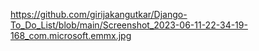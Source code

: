 
https://github.com/girijakangutkar/Django-To_Do_List/blob/main/Screenshot_2023-06-11-22-34-19-168_com.microsoft.emmx.jpg
